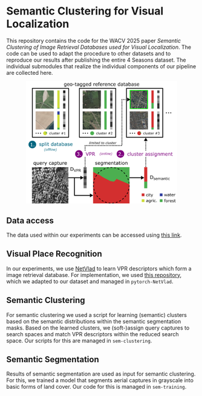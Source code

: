 # Semantic Clustering for Visual Localization

This repository contains the code for the WACV 2025 paper *Semantic Clustering of Image Retrieval Databases used for Visual Localization*. The code can be used to adapt the procedure to other datasets and to reproduce our results after publishing the entire 4 Seasons dataset. The individual submodules that realize the individual components of our pipeline are collected here.

<p align="center">
    <img src="content/overview.png" alt="drawing" width="400"/>
</p>

## Data access

The data used within our experiments can be accessed using [this link](https://terabox.com/s/1jn1RDM4hcOawmXh7EXBpBg).

## Visual Place Recognition

In our experiments, we use [NetVlad](https://arxiv.org/abs/1511.07247) to learn VPR descriptors which form a image retrieval database. For implementation, we used [this repository](https://github.com/Nanne/pytorch-NetVlad), which we adapted to our dataset and managed in `pytorch-NetVlad`.

## Semantic Clustering

For semantic clustering we used a script for learning (semantic) clusters based on the semantic distributions within the semantic segmentation masks. Based on the learned clusters, we (soft-)assign query captures to search spaces and match VPR descriptors within the reduced search space. Our scripts for this are managed in `sem-clustering`.

## Semantic Segmentation

Results of semantic segmentation are used as input for semantic clustering. For this, we trained a model that segments aerial captures in grayscale into basic forms of land cover. Our code for this is managed in `sem-training`.
